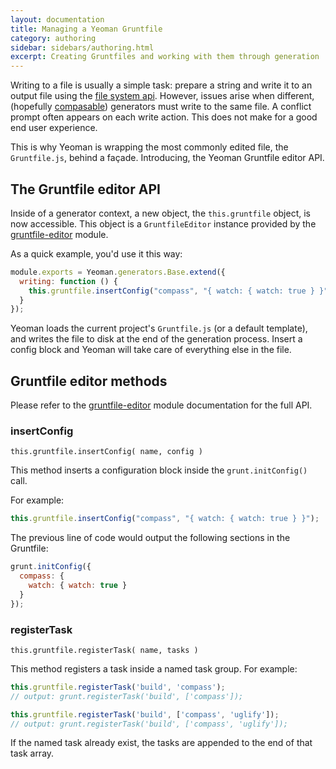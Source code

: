 ```yaml
---
layout: documentation
title: Managing a Yeoman Gruntfile
category: authoring
sidebar: sidebars/authoring.html
excerpt: Creating Gruntfiles and working with them through generation
---
```


Writing to a file is usually a simple task: prepare a string and write it to an output file using the [file system api](/authoring/file-system.html). However, issues arise when different, (hopefully [compasable](/authoring/composability.html)) generators must write to the same file. A conflict prompt often appears on each write action. This does not make for a good end user experience.

This is why Yeoman is wrapping the most commonly edited file, the `Gruntfile.js`, behind a façade. Introducing, the Yeoman Gruntfile editor API.

## The Gruntfile editor API

Inside of a generator context, a new object, the `this.gruntfile` object, is now accessible. This object is a `GruntfileEditor` instance provided by the [gruntfile-editor](https://github.com/SBoudrias/gruntfile-editor) module.

As a quick example, you'd use it this way:

```javascript
module.exports = Yeoman.generators.Base.extend({
  writing: function () {
    this.gruntfile.insertConfig("compass", "{ watch: { watch: true } }");
  }
});
```

Yeoman loads the current project's `Gruntfile.js` (or a default template), and writes the file to disk at the end of the generation process. Insert a config block and Yeoman will take care of everything else in the file.

## Gruntfile editor methods

Please refer to the [gruntfile-editor](https://github.com/SBoudrias/gruntfile-editor) module documentation for the full API.

### insertConfig

`this.gruntfile.insertConfig( name, config )`

This method inserts a configuration block inside the `grunt.initConfig()` call.

For example:

```javascript
this.gruntfile.insertConfig("compass", "{ watch: { watch: true } }");
```

The previous line of code would output the following sections in the Gruntfile:

```javascript
grunt.initConfig({
  compass: {
    watch: { watch: true }
  }
});
```

### registerTask

`this.gruntfile.registerTask( name, tasks )`

This method registers a task inside a named task group. For example:

```javascript
this.gruntfile.registerTask('build', 'compass');
// output: grunt.registerTask('build', ['compass']);

this.gruntfile.registerTask('build', ['compass', 'uglify']);
// output: grunt.registerTask('build', ['compass', 'uglify']);
```

If the named task already exist, the tasks are appended to the end of that task array.
